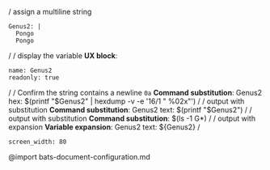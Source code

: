 / assign a multiline string
```vars :(document_vars)
Genus2: |
  Pongo
  Pongo
```
/
/ display the variable
__UX block__:
```ux
name: Genus2
readonly: true
```
/
/ Confirm the string contains a newline `0a`
__Command substitution__:
Genus2 hex: $(printf "$Genus2" | hexdump -v -e '16/1 " %02x"')
/
/ output with substitution
__Command substitution__:
Genus2 text: $(printf "$Genus2")
/
/ output with substitution
__Command substitution__:
$(ls -1 G*)
/
/ output with expansion
__Variable expansion__:
Genus2 text: ${Genus2}
/
```opts :(document_opts)
screen_width: 80
```
@import bats-document-configuration.md
